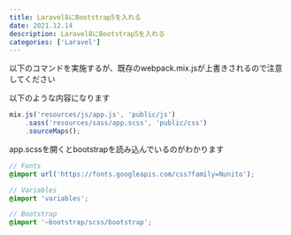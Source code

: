 ```yaml
---
title: Laravel8にBootstrap5を入れる
date: 2021.12.14
description: Laravel8にBootstrap5を入れる
categories: ['Laravel']
---
```


以下のコマンドを実施するが、既存のwebpack.mix.jsが上書きされるので注意してください

以下のような内容になります

```js
mix.js('resources/js/app.js', 'public/js')
    .sass('resources/sass/app.scss', 'public/css')
    .sourceMaps();

```


app.scssを開くとbootstrapを読み込んでいるのがわかります

```SCSS
// Fonts
@import url('https://fonts.googleapis.com/css?family=Nunito');

// Variables
@import 'variables';

// Bootstrap
@import '~bootstrap/scss/bootstrap';

```



